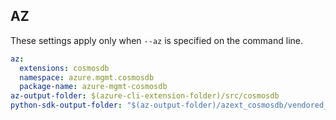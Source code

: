 ## AZ

These settings apply only when `--az` is specified on the command line.

``` yaml $(az)
az:
  extensions: cosmosdb
  namespace: azure.mgmt.cosmosdb
  package-name: azure-mgmt-cosmosdb
az-output-folder: $(azure-cli-extension-folder)/src/cosmosdb
python-sdk-output-folder: "$(az-output-folder)/azext_cosmosdb/vendored_sdks/cosmosdb"
```
